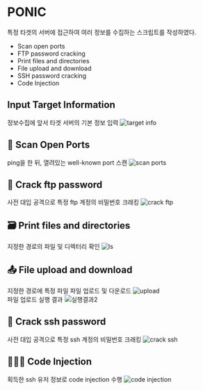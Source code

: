 # PONIC
특정 타겟의 서버에 접근하여 여러 정보를 수집하는 스크립트를 작성하였다.
* Scan open ports
* FTP password cracking
* Print files and directories
* File upload and download
* SSH password cracking
* Code Injection


## Input Target Information
정보수집에 앞서 타겟 서버의 기본 정보 입력
![target info](https://user-images.githubusercontent.com/76648555/219275197-bd00ec46-cf65-4e4f-9f25-cf571e62bc9c.png)


## 🔎 Scan Open Ports
ping을 한 뒤, 열려있는 well-known port 스캔
![scan ports](https://user-images.githubusercontent.com/76648555/219275458-7b806b44-bb9b-49c7-b82e-41d8c5c5ca6a.png)


## 🔑 Crack ftp password
사전 대입 공격으로 특정 ftp 계정의 비밀번호 크래킹
![crack ftp](https://user-images.githubusercontent.com/76648555/219276111-e2ff5abf-e023-43ba-9ec1-bf3187e0e420.png)


## 🗃 Print files and directories
지정한 경로의 파일 및 디렉터리 확인
![ls](https://user-images.githubusercontent.com/76648555/219276217-e345836e-90e9-427e-abde-b55af3c167ba.png)


## 📤 File upload and download
지정한 경로에 특정 파일 파일 업로드 및 다운로드
![upload](https://user-images.githubusercontent.com/76648555/219276317-741b7855-1309-4f3c-86f3-9f9abee6701a.png)
<br>파일 업로드 실행 결과
![실행결과2](https://user-images.githubusercontent.com/76648555/219277143-912030f7-21c1-40b3-93bf-8c2341050274.png)


## 🔐 Crack ssh password
사전 대입 공격으로 특정 ssh 계정의 비밀번호 크래킹
![crack ssh](https://user-images.githubusercontent.com/76648555/219276489-9740d287-e502-4d9e-8ffd-904fb1aa375f.png)


## 👩🏻‍💻 Code Injection
획득한 ssh 유저 정보로 code injection 수행
![code injection](https://user-images.githubusercontent.com/76648555/219276667-e5bdede0-bb41-46b3-89ef-e9ead3330f33.png)
